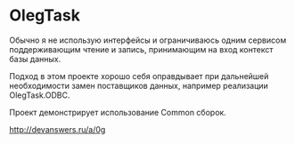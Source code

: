 # OlegTask

Обычно я не использую интерфейсы и ограничиваюсь одним сервисом поддерживающим чтение и запись, принимающим на вход контекст базы данных.

Подход в этом проекте хорошо себя оправдывает при дальнейшей необходимости замен поставщиков данных, например реализации OlegTask.ODBC.

Проект демонстрирует использование Common сборок.

http://devanswers.ru/a/0g
